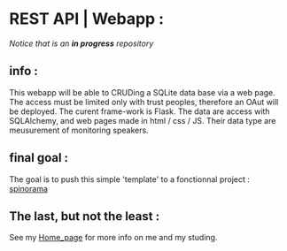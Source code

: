 # REST API | Webapp : 
*Notice that is an **in progress** repository*

## info : 
This webapp will be able to CRUDing a SQLite data base via a web page. The access must be limited only with trust peoples, therefore an OAut will be deployed. 
The curent frame-work is Flask. The data are access with SQLAlchemy, and web pages made in html / css / JS.
Their data type are meusurement of monitoring speakers. 

## final goal : 
The goal is to push this simple 'template' to a fonctionnal project : [spinorama](https://pierreaubert/spiorama/readMe.md)

## The last, but not the least : 
See my [Home_page](https://github.com/Aubert-Antoine/Aubert-Antoine/) for more info on me and my studing.
